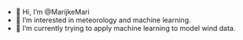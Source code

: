 - 👋 Hi, I’m @MarijkeMari
- 👀 I’m interested in meteorology and machine learning.
- 🌱 I’m currently trying to apply machine learning to model wind data. 


<!---
MarijkeMari/MarijkeMari is a ✨ special ✨ repository because its `README.md` (this file) appears on your GitHub profile.
You can click the Preview link to take a look at your changes.
--->
